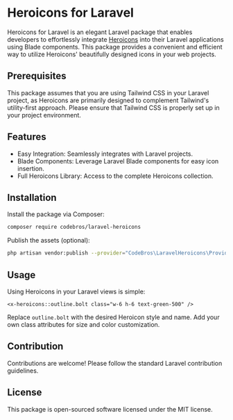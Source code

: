 # Heroicons for Laravel

Heroicons for Laravel is an elegant Laravel package that enables developers to effortlessly integrate [Heroicons](https://heroicons.com/) into their Laravel applications using Blade components. This package provides a convenient and efficient way to utilize Heroicons' beautifully designed icons in your web projects.

## Prerequisites

This package assumes that you are using Tailwind CSS in your Laravel project, as Heroicons are primarily designed to complement Tailwind's utility-first approach. Please ensure that Tailwind CSS is properly set up in your project environment.

## Features

* Easy Integration: Seamlessly integrates with Laravel projects.
* Blade Components: Leverage Laravel Blade components for easy icon insertion.
* Full Heroicons Library: Access to the complete Heroicons collection.

## Installation

Install the package via Composer:
```bash
composer require codebros/laravel-heroicons
```
Publish the assets (optional):
```bash
php artisan vendor:publish --provider="CodeBros\LaravelHeroicons\Providers\LaravelHeroiconsServiceProvider"
```

## Usage

Using Heroicons in your Laravel views is simple:

```blade
<x-heroicons::outline.bolt class="w-6 h-6 text-green-500" />
```
Replace `outline.bolt` with the desired Heroicon style and name. Add your own class attributes for size and color customization.

## Contribution

Contributions are welcome! Please follow the standard Laravel contribution guidelines.

## License

This package is open-sourced software licensed under the MIT license.
